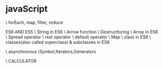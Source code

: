 # javaScript

  \\ forEach, map, filter, reduce
  
  ES6 AND ES5 
    \ String in ES6
    \ Arrow function
    \ Destructturing
    \ Array in ES6
    \ Spread operator
    \ rest operator
    \ default operator
    \ Map
    \ class in ES6
    \ classes(also called superclass) & subclasses in ES6
  
  \\ asynchronous
  \\Symbol,Iterators,Generators
  
  \\ CALCULATOR 
